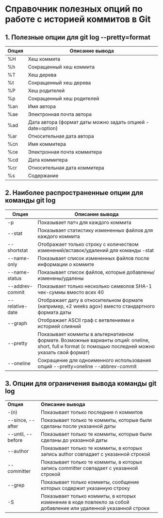 # Справочник полезных опций по работе с историей коммитов в Git

## 1. Полезные опции для git log --pretty=format


| **Опция** | **Описание вывода**                                            |
|-------|------------------------------------------------------------|
| %H    | Хеш коммита                                                |
| %h    | Сокращенный хеш коммита                                    |
| %T    | Хеш дерева                                                 |
| %t    | Сокращенный хеш дерева                                     |
| %P    | Хеш родителей                                              |
| %p    | Сокращенный хеш родителей                                  |
| %an   | Имя автора                                                 |
| %ae   | Электронная почта автора                                   |
| %ad   | Дата автора (формат даты можно задать опцией -date=option) |
| %ar   | Относительная дата автора                                  |
| %cn   | Имя коммитера                                              |
| %ce   | Электронная почта коммитера                                |
| %cd   | Дата коммитера                                             |
| %cr   | Относительная дата коммитера                               |
| %s    | Содержание                                                 |

## 2. Наиболее распространенные опции для команды git log
| **Опция**            | **Описание вывода**                                                                                                                                      |
|------------------|------------------------------------------------------------------------------------------------------------------------------------------------------|
| -p               | Показывает патч для каждого коммита                                                                                                                  |
| --stat           | Показывает статистику измененных файлов для каждого коммита                                                                                          |
| --shortstat      | Отображает только строку с количеством изменений/вставок/удалений для команды -stat                                                                  |
| --name-only      | Показывает список измененных файлов после информации о коммите                                                                                       |
| --name-status    | Показывает список файлов, которые добавлены/изменены/удалены                                                                                         |
| --addrev-commit  | Показывает только несколько символов SHA-1 чек-суммы вместо всех 40                                                                                  |
| --relative-date| Отображает дату в относительном формате (например, «2 weeks ago») вместо стандартного формата даты                                                   |
| --graph          | Отображает ASCII граф с ветвлениями и историей слияний                                                                                               |
| --pretty         | Показывает коммиты в альтернативном формате. Возможные варианты опций: oneline, short, full и format (с помощью последней можно указать свой формат) |
| --oneline        | Сокращение для одноименного использования опций --pretty=oneline --abbrev-commit                                                                     |



## 3. Опции для ограничения вывода команды git log
|                   |                                                                                                                   |
|-------------------|-------------------------------------------------------------------------------------------------------------------|
| **Опция**             | **Описание вывода**                                                                                                          |
| -(n)              | Показывает только последние n коммитов                                                                            |
| --since, --after  | Показывает только те коммиты, которые были сделаны после указанной даты                                           |
| --until, --before | Показывает только те коммиты, которые были сделаны до указанной даты                                              |
| --author          | Показывает только те коммиты, в которых запись author совпадает с указанной строкой                               |
| --committer       | Показывает только те коммиты, в которых запись committer совпадает с указанной строкой                            |
| --grep            | Показывает только коммиты, сообщение которых содержит указанную строку                                            |
| -S                | Показывает только коммиты, в которых изменение в коде повлекло за собой добавление или удаленной указанной строки |
